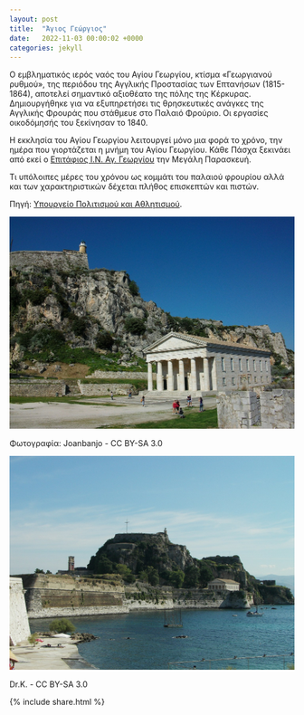 ```yaml
---
layout: post
title:  "Άγιος Γεώργιος"
date:   2022-11-03 00:00:02 +0000
categories: jekyll
---
```

Ο εμβληματικός ιερός ναός του Αγίου Γεωργίου, κτίσμα «Γεωργιανού ρυθμού», της περιόδου της Αγγλικής Προστασίας των Επτανήσων (1815-1864), αποτελεί σημαντικό αξιοθέατο της πόλης της Κέρκυρας. Δημιουργήθηκε για να εξυπηρετήσει τις  θρησκευτικές ανάγκες της Αγγλικής Φρουράς που στάθμευε στο Παλαιό Φρούριο. Οι εργασίες οικοδόμησής του ξεκίνησαν το 1840.

Η εκκλησία του Αγίου Γεωργίου λειτουργεί μόνο μια φορά το χρόνο, την ημέρα που γιορτάζεται η μνήμη του Αγίου Γεωργίου. Κάθε Πάσχα ξεκινάει από εκεί ο [Επιτάφιος Ι.Ν. Αγ. Γεωργίου]( https://www.youtube.com/watch?v=H4Q5uJIIdoM) την Μεγάλη Παρασκευή.

Τι υπόλοιπες μέρες του χρόνου ως κομμάτι του παλαιού φρουρίου αλλά και των χαρακτηριστικών δέχεται πλήθος επισκεπτών και πιστών.

Πηγή: [Υπουργείο Πολιτισμού και Αθλητισμού](http://odysseus.culture.gr/h/3/gh3530.jsp?obj_id=954).

![Άγιος Γεώργιος]( https://github.com/ASkouloudakis/heritage-promotion/blob/master/assets/images/snt_George_Joanbanjo.jpg "Άγιος Γεώργιος")

Φωτογραφία: Joanbanjo - CC BY-SA 3.0

![Παλαιό Φρούριο Κέρκυρα]( https://github.com/ASkouloudakis/heritage-promotion/blob/master/assets/images/Kerkyrapalaiofrourio_Dr_K.jpg " Παλαιό Φρούριο Κέρκυρα")

Dr.K. - CC BY-SA 3.0

{% include share.html %}
